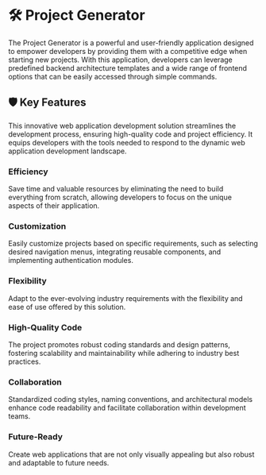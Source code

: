 # 🛠️ Project Generator
  The Project Generator is a powerful and user-friendly application designed to empower developers by providing them with a competitive edge when starting new projects. With this application, developers can leverage predefined backend architecture templates and a wide range of frontend options that can be easily accessed through simple commands.
  
## 🛡️ Key Features
This innovative web application development solution streamlines the development process, ensuring high-quality code and project efficiency. It equips developers with the tools needed to respond to the dynamic web application development landscape.
### Efficiency 
  Save time and valuable resources by eliminating the need to build everything from scratch, allowing developers to focus on the unique aspects of their application.

### Customization
Easily customize projects based on specific requirements, such as selecting desired navigation menus, integrating reusable components, and implementing authentication modules.

### Flexibility
  Adapt to the ever-evolving industry requirements with the flexibility and ease of use offered by this solution.

### High-Quality Code
 The project promotes robust coding standards and design patterns, fostering scalability and maintainability while adhering to industry best practices.

### Collaboration
  Standardized coding styles, naming conventions, and architectural models enhance code readability and facilitate collaboration within development teams.

### Future-Ready
  Create web applications that are not only visually appealing but also robust and adaptable to future needs.
